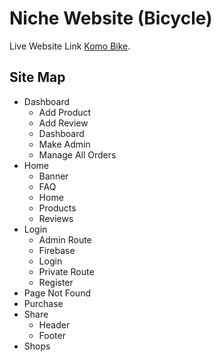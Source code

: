 # Niche Website (Bicycle)

Live Website Link [Komo Bike](https://niche-product-9d8a6.web.app/).

## Site Map

- Dashboard
    - Add Product
    - Add Review
    - Dashboard
    - Make Admin
    - Manage All Orders
- Home
    - Banner
    - FAQ
    - Home
    - Products
    - Reviews
- Login
    - Admin Route
    - Firebase
    - Login
    - Private Route
    - Register
- Page Not Found
- Purchase
- Share
    - Header
    - Footer
- Shops
